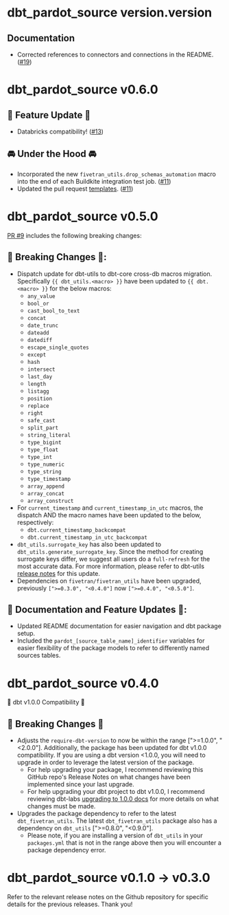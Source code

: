 # dbt_pardot_source version.version

## Documentation
- Corrected references to connectors and connections in the README. ([#19](https://github.com/fivetran/dbt_pardot_source/pull/19))

# dbt_pardot_source v0.6.0
## 🎉 Feature Update 🎉
- Databricks compatibility! ([#13](https://github.com/fivetran/dbt_pardot_source/pull/13))

## 🚘 Under the Hood 🚘
- Incorporated the new `fivetran_utils.drop_schemas_automation` macro into the end of each Buildkite integration test job. ([#11](https://github.com/fivetran/dbt_pardot_source/pull/11))
- Updated the pull request [templates](/.github). ([#11](https://github.com/fivetran/dbt_pardot_source/pull/11))

# dbt_pardot_source v0.5.0
[PR #9](https://github.com/fivetran/dbt_pardot_source/pull/9) includes the following breaking changes:
## 🚨 Breaking Changes 🚨:
- Dispatch update for dbt-utils to dbt-core cross-db macros migration. Specifically `{{ dbt_utils.<macro> }}` have been updated to `{{ dbt.<macro> }}` for the below macros:
    - `any_value`
    - `bool_or`
    - `cast_bool_to_text`
    - `concat`
    - `date_trunc`
    - `dateadd`
    - `datediff`
    - `escape_single_quotes`
    - `except`
    - `hash`
    - `intersect`
    - `last_day`
    - `length`
    - `listagg`
    - `position`
    - `replace`
    - `right`
    - `safe_cast`
    - `split_part`
    - `string_literal`
    - `type_bigint`
    - `type_float`
    - `type_int`
    - `type_numeric`
    - `type_string`
    - `type_timestamp`
    - `array_append`
    - `array_concat`
    - `array_construct`
- For `current_timestamp` and `current_timestamp_in_utc` macros, the dispatch AND the macro names have been updated to the below, respectively:
    - `dbt.current_timestamp_backcompat`
    - `dbt.current_timestamp_in_utc_backcompat`
- `dbt_utils.surrogate_key` has also been updated to `dbt_utils.generate_surrogate_key`. Since the method for creating surrogate keys differ, we suggest all users do a `full-refresh` for the most accurate data. For more information, please refer to dbt-utils [release notes](https://github.com/dbt-labs/dbt-utils/releases) for this update.
- Dependencies on `fivetran/fivetran_utils` have been upgraded, previously `[">=0.3.0", "<0.4.0"]` now `[">=0.4.0", "<0.5.0"]`.
## 🎉 Documentation and Feature Updates 🎉:
- Updated README documentation for easier navigation and dbt package setup.
- Included the `pardot_[source_table_name]_identifier` variables for easier flexibility of the package models to refer to differently named sources tables.

# dbt_pardot_source v0.4.0
🎉 dbt v1.0.0 Compatibility 🎉
## 🚨 Breaking Changes 🚨
- Adjusts the `require-dbt-version` to now be within the range [">=1.0.0", "<2.0.0"]. Additionally, the package has been updated for dbt v1.0.0 compatibility. If you are using a dbt version <1.0.0, you will need to upgrade in order to leverage the latest version of the package.
  - For help upgrading your package, I recommend reviewing this GitHub repo's Release Notes on what changes have been implemented since your last upgrade.
  - For help upgrading your dbt project to dbt v1.0.0, I recommend reviewing dbt-labs [upgrading to 1.0.0 docs](https://docs.getdbt.com/docs/guides/migration-guide/upgrading-to-1-0-0) for more details on what changes must be made.
- Upgrades the package dependency to refer to the latest `dbt_fivetran_utils`. The latest `dbt_fivetran_utils` package also has a dependency on `dbt_utils` [">=0.8.0", "<0.9.0"].
  - Please note, if you are installing a version of `dbt_utils` in your `packages.yml` that is not in the range above then you will encounter a package dependency error.

# dbt_pardot_source v0.1.0 -> v0.3.0
Refer to the relevant release notes on the Github repository for specific details for the previous releases. Thank you!
